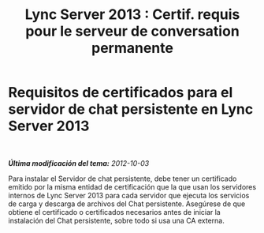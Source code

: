 ﻿---
title: "Lync Server 2013 : Certif. requis pour le serveur de conversation permanente"
TOCTitle: Requisitos de certificados para el servidor de chat persistente
ms:assetid: eff58baf-b918-4dfa-b01d-e1aec436b4fd
ms:mtpsurl: https://technet.microsoft.com/es-es/library/Gg412990(v=OCS.15)
ms:contentKeyID: 48277121
ms.date: 01/07/2017
mtps_version: v=OCS.15
ms.translationtype: HT
---

# Requisitos de certificados para el servidor de chat persistente en Lync Server 2013

 

_**Última modificación del tema:** 2012-10-03_

Para instalar el Servidor de chat persistente, debe tener un certificado emitido por la misma entidad de certificación que la que usan los servidores internos de Lync Server 2013 para cada servidor que ejecuta los servicios de carga y descarga de archivos del Chat persistente. Asegúrese de que obtiene el certificado o certificados necesarios antes de iniciar la instalación del Chat persistente, sobre todo si usa una CA externa.

